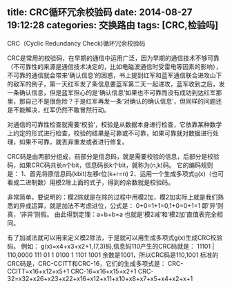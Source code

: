 title: CRC循环冗余校验码
date: 2014-08-27 19:12:28
categories: 交换路由
tags: [CRC,检验吗]
---
CRC（Cyclic Redundancy Check)循环冗余校验码 
<!--more-->
CRC是常用的校验码，在早期的通信中运用广泛，因为早期的通信技术不够可靠（不可靠性的来源是通信技术决定的，比如电磁波通信时受雷电等因素的影响），不可靠的通信就会带来‘确认信息’的困惑，书上提到红军和蓝军通信联合进攻山下的敌军的例子，第一天红军发了条信息要蓝军第二天一起进攻，蓝军收到之后，发一条确认信息，但是蓝军担心的是‘确认信息’如果也不可靠而没有成功到达红军那里，那自己不是很危险？于是红军再发一条‘对确认的确认信息’，但同样的问题还是不能解决，红军仍然不敢冒然行动。

对通信的可靠性检查就需要‘校验’，校验是从数据本身进行检查，它依靠某种数学上约定的形式进行检查，校验的结果是可靠或不可靠，如果可靠就对数据进行处理，如果不可靠，就丢弃重发或者进行修复。

CRC码是由两部分组成，前部分是信息码，就是需要校验的信息，后部分是校验码，如果CRC码共长n个bit，信息码长k个bit，就称为(n,k)码。 它的编码规则是：   1、首先将原信息码(kbit)左移r位(k+r=n)   2、运用一个生成多项式g(x)（也可看成二进制数）用模2除上面的式子，得到的余数就是校验码。

非常简单，要说明的：模2除就是在除的过程中用模2加，模2加实际上就是我们熟悉的异或运算，就是加法不考虑进位，公式是： 0+0=1+1=0,1+0=0+1=1 即‘异’则真，‘非异’则假。     由此得到定理：a+b+b=a 也就是‘模2减’和‘模2加’直值表完全相同。

有了加减法就可以用来定义模2除法，于是就可以用生成多项式g(x)生成CRC校验码。
例如： g(x)=x4+x3+x2+1,(7,3)码,信息码110产生的CRC码就是： 11101 | 110,0000                111 01                1 0100                1 1101                   1001 余数是1001，所以CRC码是110,1001
标准的CRC码是，CRC-CCITT和CRC-16，它们的生成多项式是：   CRC-CCITT=x16+x12+x5+1   CRC-16=x16+x15+x2+1
CRC-32=x32+x26+x23+x22+x16+x12+x11+x10+x8+x7+x5+x4+x2+x+1